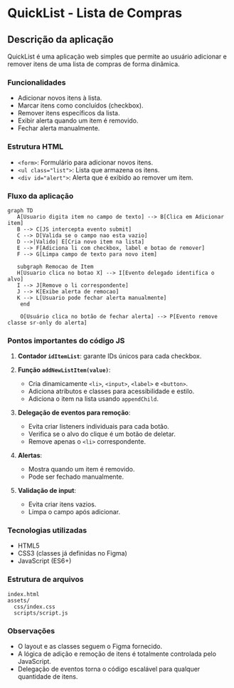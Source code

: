 # QuickList - Lista de Compras

## Descrição da aplicação

QuickList é uma aplicação web simples que permite ao usuário adicionar e remover itens de uma lista de compras de forma dinâmica.

### Funcionalidades

- Adicionar novos itens à lista.
- Marcar itens como concluídos (checkbox).
- Remover itens específicos da lista.
- Exibir alerta quando um item é removido.
- Fechar alerta manualmente.

### Estrutura HTML

- `<form>`: Formulário para adicionar novos itens.
- `<ul class="list">`: Lista que armazena os itens.
- `<div id="alert">`: Alerta que é exibido ao remover um item.

### Fluxo da aplicação

```mermaid
graph TD
   A[Usuario digita item no campo de texto] --> B[Clica em Adicionar item]
   B --> C[JS intercepta evento submit]
   C --> D[Valida se o campo nao esta vazio]
   D -->|Valido| E[Cria novo item na lista]
   E --> F[Adiciona li com checkbox, label e botao de remover]
   F --> G[Limpa campo de texto para novo item]

   subgraph Remocao de Item
   H[Usuario clica no botao X] --> I[Evento delegado identifica o alvo]
   I --> J[Remove o li correspondente]
   J --> K[Exibe alerta de remocao]
   K --> L[Usuario pode fechar alerta manualmente]
    end

    O[Usuário clica no botão de fechar alerta] --> P[Evento remove classe sr-only do alerta]
```

### Pontos importantes do código JS

1. **Contador `idItemList`**: garante IDs únicos para cada checkbox.
2. **Função `addNewListItem(value)`**:

   - Cria dinamicamente `<li>`, `<input>`, `<label>` e `<button>`.
   - Adiciona atributos e classes para acessibilidade e estilo.
   - Adiciona o item na lista usando `appendChild`.

3. **Delegação de eventos para remoção**:

   - Evita criar listeners individuais para cada botão.
   - Verifica se o alvo do clique é um botão de deletar.
   - Remove apenas o `<li>` correspondente.

4. **Alertas**:

   - Mostra quando um item é removido.
   - Pode ser fechado manualmente.

5. **Validação de input**:

   - Evita criar itens vazios.
   - Limpa o campo após adicionar.

### Tecnologias utilizadas

- HTML5
- CSS3 (classes já definidas no Figma)
- JavaScript (ES6+)

### Estrutura de arquivos

```
index.html
assets/
  css/index.css
  scripts/script.js
```

### Observações

- O layout e as classes seguem o Figma fornecido.
- A lógica de adição e remoção de itens é totalmente controlada pelo JavaScript.
- Delegação de eventos torna o código escalável para qualquer quantidade de itens.
